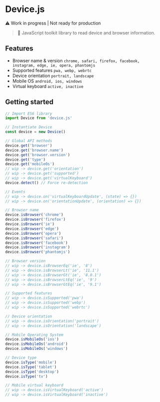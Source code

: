 # Device.js

⚠️ Work in progress | Not ready for production

> 🎲 JavaScript toolkit library to read device and browser information.

## Features

- Browser name & version `chrome, safari, firefox, facebook, instagram, edge, ie, opera, phantomjs`
- Supported features `pwa, webp, webrtc`
- Device orientation `portrait, landscape`
- Mobile OS `android, ios, windows`
- Virtual keyboard `active, inactive`


## Getting started

```javascript
// Import ES6 library
import Device from 'device.js'

// Instantiate Device
const device = new Device()

// Global API methods
device.get('browser')
device.get('browser.name')
device.get('browser.version')
device.get('type')
device.get('mobileOs')
// wip -> device.get('orientation')
// wip -> device.get('supported')
// wip -> device.get('virtualKeyboard')
device.detect() // Force re-detection

// Events
// wip -> device.on('virtualKeyboardUpdate', (state) => {})
// wip -> device.on('orientationUpdate', (orientation) => {})

// Browser name
device.isBrowser('chrome')
device.isBrowser('firefox')
device.isBrowser('ie')
device.isBrowser('edge')
device.isBrowser('opera')
device.isBrowser('safari')
device.isBrowser('facebook')
device.isBrowser('instagram')
device.isBrowser('phantomjs')

// Browser version
// wip -> device.isBrowserEq('ie', '8')
// wip -> device.isBrowserLt('ie', '11.1')
// wip -> device.isBrowserGt('ie', '8.0.1')
// wip -> device.isBrowserLtEq('ie', '9')
// wip -> device.isBrowserGtEq('ie', '9.1')

// Supported features
// wip -> device.isSupported('pwa')
// wip -> device.isSupported('webp')
// wip -> device.isSupported('webrtc')

// Device orientation
// wip -> device.isOrientation('portrait')
// wip -> device.isOrientation('landscape')

// Mobile Operating System
device.isMobileOs('ios')
device.isMobileOs('android')
device.isMobileOs('windows')

// Device type
device.isType('mobile')
device.isType('tablet')
device.isType('desktop')
device.isType('tv')

// Mobile virtual keyboard
// wip -> device.isVirtualKeyboard('active')
// wip -> device.isVirtualKeyboard('inactive')
```
